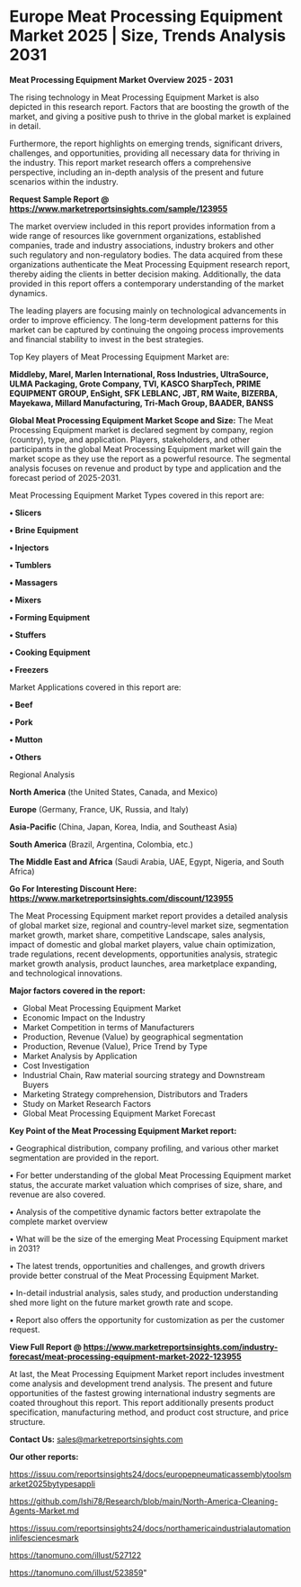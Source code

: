 # Europe Meat Processing Equipment Market 2025 | Size, Trends Analysis 2031

<Strong> Meat Processing Equipment Market Overview 2025 - 2031</strong>

The rising technology in Meat Processing Equipment Market is also depicted in this research report. Factors that are boosting the growth of the market, and giving a positive push to thrive in the global market is explained in detail.

Furthermore, the report highlights on emerging trends, significant drivers, challenges, and opportunities, providing all necessary data for thriving in the industry. This report market research offers a comprehensive perspective, including an in-depth analysis of the present and future scenarios within the industry.

<strong>Request Sample Report @ <a href=https://www.marketreportsinsights.com/sample/123955>https://www.marketreportsinsights.com/sample/123955</a></strong>

The market overview included in this report provides information from a wide range of resources like government organizations, established companies, trade and industry associations, industry brokers and other such regulatory and non-regulatory bodies. The data acquired from these organizations authenticate the Meat Processing Equipment research report, thereby aiding the clients in better decision making. Additionally, the data provided in this report offers a contemporary understanding of the market dynamics.

The leading players are focusing mainly on technological advancements in order to improve efficiency. The long-term development patterns for this market can be captured by continuing the ongoing process improvements and financial stability to invest in the best strategies.

Top Key players of Meat Processing Equipment Market are:

<strong>Middleby, Marel, Marlen International, Ross Industries, UltraSource, ULMA Packaging, Grote Company, TVI, KASCO SharpTech, PRIME EQUIPMENT GROUP, EnSight, SFK LEBLANC, JBT, RM Waite, BIZERBA, Mayekawa, Millard Manufacturing, Tri-Mach Group, BAADER, BANSS</strong>

<strong><b>Global Meat Processing Equipment Market Scope and Size:</b></strong>
The Meat Processing Equipment market is declared segment by company, region (country), type, and application. Players, stakeholders, and other participants in the global Meat Processing Equipment market will gain the market scope as they use the report as a powerful resource. The segmental analysis focuses on revenue and product by type and application and the forecast period of 2025-2031.

Meat Processing Equipment Market Types covered in this report are:

<strong>• Slicers

• Brine Equipment

• Injectors

• Tumblers

• Massagers

• Mixers

• Forming Equipment

• Stuffers

• Cooking Equipment

• Freezers</strong>

Market Applications covered in this report are:

<strong>• Beef

• Pork

• Mutton

• Others</strong> 

Regional Analysis

<strong>North America</strong> (the United States, Canada, and Mexico)

<strong>Europe</strong> (Germany, France, UK, Russia, and Italy)

<strong>Asia-Pacific</strong> (China, Japan, Korea, India, and Southeast Asia)

<strong>South America</strong> (Brazil, Argentina, Colombia, etc.)

<strong>The Middle East and Africa</strong> (Saudi Arabia, UAE, Egypt, Nigeria, and South Africa)

<strong>Go For Interesting Discount Here: <a href=https://www.marketreportsinsights.com/discount/123955>https://www.marketreportsinsights.com/discount/123955</a></strong>

The Meat Processing Equipment market report provides a detailed analysis of global market size, regional and country-level market size, segmentation market growth, market share, competitive Landscape, sales analysis, impact of domestic and global market players, value chain optimization, trade regulations, recent developments, opportunities analysis, strategic market growth analysis, product launches, area marketplace expanding, and technological innovations.

<strong><b>Major factors covered in the report:</b></strong>
<ul>
  <li>Global Meat Processing Equipment Market </li>
  <li>Economic Impact on the Industry</li>
  <li>Market Competition in terms of Manufacturers</li>
  <li>Production, Revenue (Value) by geographical segmentation</li>
  <li>Production, Revenue (Value), Price Trend by Type</li>
  <li>Market Analysis by Application</li>
  <li>Cost Investigation</li>
  <li>Industrial Chain, Raw material sourcing strategy and Downstream Buyers</li>
  <li>Marketing Strategy comprehension, Distributors and Traders</li>
  <li>Study on Market Research Factors</li>
  <li>Global Meat Processing Equipment Market Forecast</li>
</ul>

<strong><b>Key Point of the Meat Processing Equipment Market report:</b></strong>

• Geographical distribution, company profiling, and various other market segmentation are provided in the report.

• For better understanding of the global Meat Processing Equipment market status, the accurate market valuation which comprises of size, share, and revenue are also covered.

• Analysis of the competitive dynamic factors better extrapolate the complete market overview

• What will be the size of the emerging Meat Processing Equipment market in 2031?

• The latest trends, opportunities and challenges, and growth drivers provide better construal of the Meat Processing Equipment Market.

• In-detail industrial analysis, sales study, and production understanding shed more light on the future market growth rate and scope.

• Report also offers the opportunity for customization as per the customer request.

<strong><b>View Full Report @ <a href=https://www.marketreportsinsights.com/industry-forecast/meat-processing-equipment-market-2022-123955>https://www.marketreportsinsights.com/industry-forecast/meat-processing-equipment-market-2022-123955</a></b></strong>


At last, the Meat Processing Equipment Market report includes investment come analysis and development trend analysis. The present and future opportunities of the fastest growing international industry segments are coated throughout this report. This report additionally presents product specification, manufacturing method, and product cost structure, and price structure.

<strong>Contact Us:</strong>
sales@marketreportsinsights.com

<strong>Our other reports:</strong>

<a href=https://issuu.com/reportsinsights24/docs/europepneumaticassemblytoolsmarket2025bytypesappli>https://issuu.com/reportsinsights24/docs/europepneumaticassemblytoolsmarket2025bytypesappli</a>

<a href=https://github.com/Ishi78/Research/blob/main/North-America-Cleaning-Agents-Market.md>https://github.com/Ishi78/Research/blob/main/North-America-Cleaning-Agents-Market.md</a>

<a href=https://issuu.com/reportsinsights24/docs/northamericaindustrialautomationinlifesciencesmark>https://issuu.com/reportsinsights24/docs/northamericaindustrialautomationinlifesciencesmark</a>

<a href=https://tanomuno.com/illust/527122>https://tanomuno.com/illust/527122</a>

<a href=https://tanomuno.com/illust/523859>https://tanomuno.com/illust/523859</a>"

